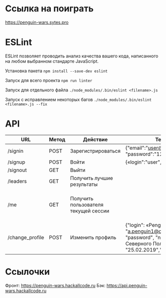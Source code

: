 # Ссылка на поиграть

https://penguin-wars.sytes.pro

# ESLint

ESLint позволяет проводить анализ качества вашего кода, написанного на любом выбранном стандарте JavaScript.

Установка пакета ```npm install --save-dev eslint```

Запуск для всего проекта ```npm run linter```

Запуск для отдельного файла ```./node_modules/.bin/eslint <filename>.js```

Запуск с исправлением некоторых багов ```./node_modules/.bin/eslint <filename>.js --fix```

# API

| URL               | Метод | Действие                              | Тело запроса                                                                                                                                                              | Тело ответа                                                                                                                                                               |
| ----------------- | ----- | ------------------------------------- | ------------------------------------------------------------------------------------------------------------------------------------------------------------------------- | ------------------------------------------------------------------------------------------------------------------------------------------------------------------------- | 
| /signin           | POST  | Зарегистрироваться                    | {"email":"user@mail.ru", «login":"user", "password":"12345"} |                                                                                                            |                                                                                                                                                                           |
| /signup           | POST  | Войти                                 | {«login":"user", «password":"12345"} |                                                                                                                                    |                                                                                                                                                                           |
| /signout          | GET   | Выйти                                 |                                                                                                                                                                           |  {«status»: «successfully signed out»}                                                                                                                                    |
| /leaders          | GET   | Получить лучшие результаты            |                                                                                                                                                                           | {«results»:[\{\"login": "user",«score»: 777,\},\{\"login": "user2",«score»: 228,\}\]}                                                                          |
| /me               | GET   | Получить пользователя текущей сессии  |                                                                                                                                                                           | {\"login": «Penguin1",\"email": "a.penguin1@corp.mail.ru",\"password": "password", \"name": "Пингвин Северного Полюса",\"lastVisit": "25.02.2019",\"score": "0",\} |
| /change_profile   | POST  | Изменить профиль                      | {\"login": «Penguin1",\"email": "a.penguin1@corp.mail.ru",\"password": "password", \"name": "Пингвин Северного Полюса",\"lastVisit": "25.02.2019",\"score": "0",\} |                                                                                                                                                                           |
# Ссылочки

Фронт: https://penguin-wars.hackallcode.ru
Бэк: https://api.penguin-wars.hackallcode.ru
